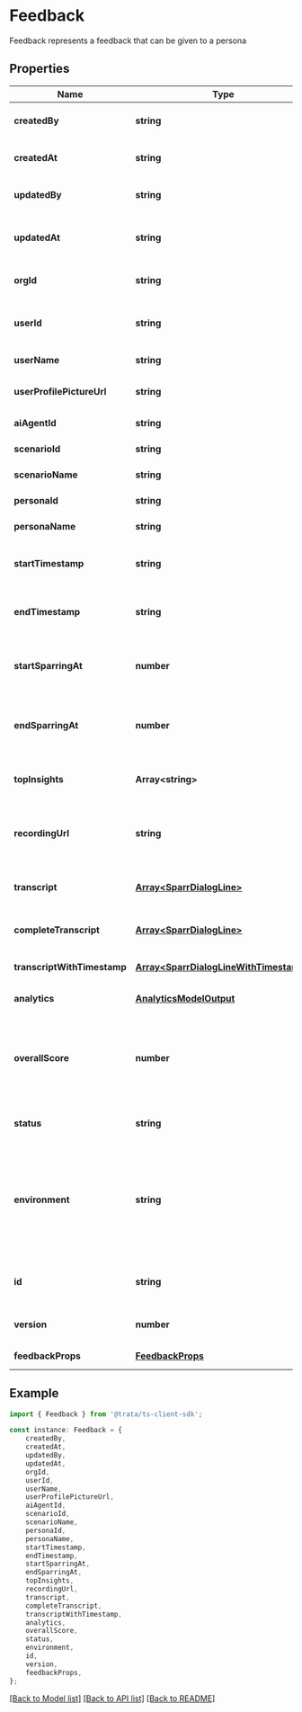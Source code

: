 # Feedback

Feedback represents a feedback that can be given to a persona

## Properties

Name | Type | Description | Notes
------------ | ------------- | ------------- | -------------
**createdBy** | **string** | The user who created. | [optional] [default to undefined]
**createdAt** | **string** | The date and time it was created. | [optional] [default to undefined]
**updatedBy** | **string** | The user who last updated. | [optional] [default to undefined]
**updatedAt** | **string** | The date and time when it was last updated. | [optional] [default to undefined]
**orgId** | **string** | The workspace of the entity. | [optional] [default to undefined]
**userId** | **string** | The ID of the user who made the call | [default to undefined]
**userName** | **string** |  | [default to undefined]
**userProfilePictureUrl** | **string** |  | [optional] [default to undefined]
**aiAgentId** | **string** |  | [default to undefined]
**scenarioId** | **string** |  | [default to undefined]
**scenarioName** | **string** |  | [default to undefined]
**personaId** | **string** |  | [default to undefined]
**personaName** | **string** |  | [default to undefined]
**startTimestamp** | **string** | The start timestamp of the conversation | [default to undefined]
**endTimestamp** | **string** | The end timestamp of the conversation | [default to undefined]
**startSparringAt** | **number** | The time in seconds when sparring started | [optional] [default to -1]
**endSparringAt** | **number** | The time in seconds when sparring ended | [optional] [default to -1]
**topInsights** | **Array&lt;string&gt;** | The top insights from the conversation | [default to undefined]
**recordingUrl** | **string** | The URL of the recording of the conversation | [default to undefined]
**transcript** | [**Array&lt;SparrDialogLine&gt;**](SparrDialogLine.md) | The transcript of the conversation | [default to undefined]
**completeTranscript** | [**Array&lt;SparrDialogLine&gt;**](SparrDialogLine.md) |  | [optional] [default to undefined]
**transcriptWithTimestamp** | [**Array&lt;SparrDialogLineWithTimestamp&gt;**](SparrDialogLineWithTimestamp.md) |  | [optional] [default to undefined]
**analytics** | [**AnalyticsModelOutput**](AnalyticsModelOutput.md) |  | [default to undefined]
**overallScore** | **number** | The overall score of the conversation out of 100 based on the weightage of each goal | [default to undefined]
**status** | **string** | The status of the feedback | [optional] [default to 'active']
**environment** | **string** | The environment where the feedback was given - Only two possible values (sparr or live) | [optional] [default to 'sparr']
**id** | **string** | The unique identifier of the feedback | [optional] [default to undefined]
**version** | **number** | The version of the feedback | [optional] [default to 1]
**feedbackProps** | [**FeedbackProps**](FeedbackProps.md) |  | [default to undefined]

## Example

```typescript
import { Feedback } from '@trata/ts-client-sdk';

const instance: Feedback = {
    createdBy,
    createdAt,
    updatedBy,
    updatedAt,
    orgId,
    userId,
    userName,
    userProfilePictureUrl,
    aiAgentId,
    scenarioId,
    scenarioName,
    personaId,
    personaName,
    startTimestamp,
    endTimestamp,
    startSparringAt,
    endSparringAt,
    topInsights,
    recordingUrl,
    transcript,
    completeTranscript,
    transcriptWithTimestamp,
    analytics,
    overallScore,
    status,
    environment,
    id,
    version,
    feedbackProps,
};
```

[[Back to Model list]](../README.md#documentation-for-models) [[Back to API list]](../README.md#documentation-for-api-endpoints) [[Back to README]](../README.md)
